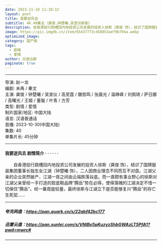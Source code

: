 ```yaml
---
date: 2023-11-18 11:18:12
layout: post
title: 我要逆风去
subtitle: 4K.40集全（龚俊.钟楚曦.吴宣仪新剧）
description: 自香港投行跳槽回内地投资公司发展的投资人徐斯（龚俊 饰），结识了国牌服装集团董事长独生女江湖（钟楚曦 饰），二人因商业理念不同而互不对盘。江湖父亲的企业突然破产.....
image: https://pic.imgdb.cn/item/65437773c458853aef9b794a.webp
optimized_image: 
category: 国产剧
tags:
  - 剧情
  - 爱情
author: 对酒当歌
paginate: true
---
```



---

导演: 赵一龙  
编剧: 未再 / 秦文  
主演: 龚俊 / 钟楚曦 / 吴宣仪 / 高至霆 / 魏哲鸣 / 张晨光 / 温峥嵘 / 刘佩琦 / 萨日娜 / 高曙光 / 王姬 / 董璇 / 叶青 / 方芳  
类型: 剧情 / 爱情  
制片国家/地区: 中国大陆  
语言: 汉语普通话  
首播: 2023-10-30(中国大陆)  
集数: 40  
单集片长: 45分钟  

---

#### 我要逆风去 剧情简介 · · · · · ·

　　自香港投行跳槽回内地投资公司发展的投资人徐斯（龚俊 饰），结识了国牌服装集团董事长独生女江湖（钟楚曦 饰），二人因商业理念不同而互不对盘。江湖父亲的企业突然破产，江湖一夜之间由云端跌落谷底。而一直颇有事业野心的徐斯对江湖父亲曾经一手打造的胶底鞋品牌“腾岳”势在必得，使得落魄的江湖决定不惜一切保住“腾岳”。经一番周旋较量，最终徐斯与江湖立下是否能够复兴“腾岳”的存亡生死契……

---

##### 夸克网盘：<https://pan.quark.cn/s/22abf42bc177>

##### 迅雷云盘：<https://pan.xunlei.com/s/VNlBe5pKuzyzShbGWAzLT5PfA1?pwd=mwrc#>

---
